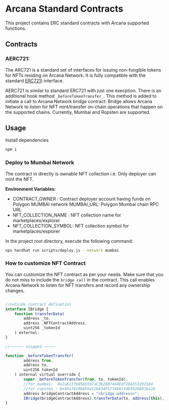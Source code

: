 # Arcana Standard Contracts

This project contains ERC standard contracts with Arcana supported functions.


## Contracts

### AERC721: 

The ARC721 is a standard set of interfaces for issuing non-fungible tokens for NFTs residing on Arcana Network. It is fully compatible with the standard [ERC721](https://docs.openzeppelin.com/contracts/3.x/erc721)) interface. 

AERC721 is similar to standard ERC721 with just one execption. There is an additional hook method `_beforeTokenTransfer_`. This method is added to initiate a call to Arcana Network bridge contract. Bridge allows Arcana Network to listen for NFT mint/transfer on-chain operations that happen on the supported chains. Currently, Mumbai and Ropsten are supported.


## Usage

Install dependencies

```bash
npm i
```

### Deploy to Mumbai Network

The contract in directly is ownable NFT collection i.e. Only deployer can mint the NFT. 

**Environment Variables:**
- CONTRACT_OWNER : Contract deployer account having funds on Polygon MUMBAI network
MUMBAI_URL: Polygon Mumbai chain RPC URL
- NFT_COLLECTION_NAME : NFT collection name for marketplaces/explorer
- NFT_COLLECTION_SYMBOL: NFT collection symbol for marketplaces/explorer

In the project root directory, execute the following command:

```bash
npx hardhat run scripts/deploy.js --network mumbai

```

### How to customize NFT Contract

You can customize the NFT contract as per your needs. Make sure that you do not miss to include the `bridge call` in the contract. This call enables Arcana Network to listen for NFT transfers and record any ownership changes.

```ts

//outside contract defination
interface IBridge {
    function transferData(
        address _to,
        address _NFTContractAddress,
        uint256 _tokenId
    ) external;
}

//~~~~~~ snipped ~~~~~

function _beforeTokenTransfer(
        address from,
        address to,
        uint256 tokenId
    ) internal virtual override {
        super._beforeTokenTransfer(from, to, tokenId);
        //for mumbai:  0x2a6137D49A5597aC3b26B7464Edf20A553291584
        //for ropsten : 0x491f0c066F6e126A34F57346613db5628B41ba18
        address bridgeContractAddress = "<bridge-address>";
        IBridge(bridgeContractAddress).transferData(to, address(this), tokenId);
}


```



